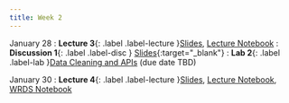 ```yaml
---
title: Week 2
---
```


January 28
: **Lecture 3**{: .label .label-lecture }[Slides](), [Lecture Notebook]()
: **Discussion 1**{: .label .label-disc } [Slides](){:target="_blank"}
: **Lab 2**{: .label .label-lab }[Data Cleaning and APIs]() (due date TBD)



January 30
: **Lecture 4**{: .label .label-lecture }[Slides](), [Lecture Notebook](), [WRDS Notebook]()




